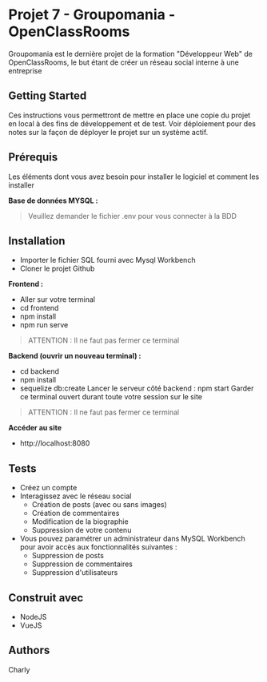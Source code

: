 # Projet 7 - Groupomania - OpenClassRooms
Groupomania est le dernière projet de la formation "Développeur Web" de OpenClassRooms, le but étant de créer un réseau social interne à une entreprise

## Getting Started
Ces instructions vous permettront de mettre en place une copie du projet en local à des fins de développement et de test. Voir déploiement pour des notes sur la façon de déployer le projet sur un système actif.

## Prérequis
Les éléments dont vous avez besoin pour installer le logiciel et comment les installer

**Base de données MYSQL :**

> Veuillez demander le fichier .env pour vous connecter à la BDD


## Installation

- Importer le fichier SQL fourni avec Mysql Workbench
- Cloner le projet Github

**Frontend :**
- Aller sur votre terminal 
- cd frontend 
- npm install
- npm run serve

> ATTENTION : Il ne faut pas fermer ce terminal

**Backend (ouvrir un nouveau terminal) :**
- cd backend
- npm install
- sequelize db:create Lancer le serveur côté backend : npm start Garder ce terminal ouvert durant toute votre session sur le site

> ATTENTION : Il ne faut pas fermer ce terminal


**Accéder au site**

- http://localhost:8080

## Tests

- Créez un compte
- Interagissez avec le réseau social
   - Création de posts (avec ou sans images)
   - Création de commentaires
   - Modification de la biographie
   - Suppression de votre contenu
- Vous pouvez paramétrer un administrateur dans MySQL Workbench pour avoir accès aux fonctionnalités suivantes :
  - Suppression de posts
  - Suppression de commentaires
  - Suppression d'utilisateurs

## Construit avec
- NodeJS
- VueJS


## Authors
Charly
